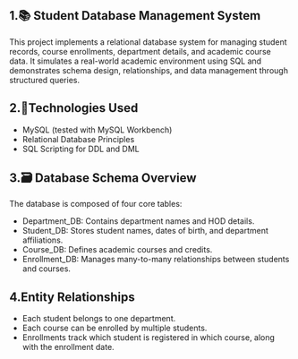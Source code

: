 ## 1.📚 Student Database Management System
This project implements a relational database system for managing student records, course enrollments, department details, and academic course data. It simulates a real-world academic environment using SQL and demonstrates schema design, relationships, and data management through structured queries.
## 2.🔧Technologies Used
- MySQL (tested with MySQL Workbench)
- Relational Database Principles
- SQL Scripting for DDL and DML
## 3.🗃️ Database Schema Overview
The database is composed of four core tables:
- Department_DB: Contains department names and HOD details.
- Student_DB: Stores student names, dates of birth, and department affiliations.
- Course_DB: Defines academic courses and credits.
- Enrollment_DB: Manages many-to-many relationships between students and courses.
## 4.Entity Relationships
- Each student belongs to one department.
- Each course can be enrolled by multiple students.
- Enrollments track which student is registered in which course, along with the enrollment date.


